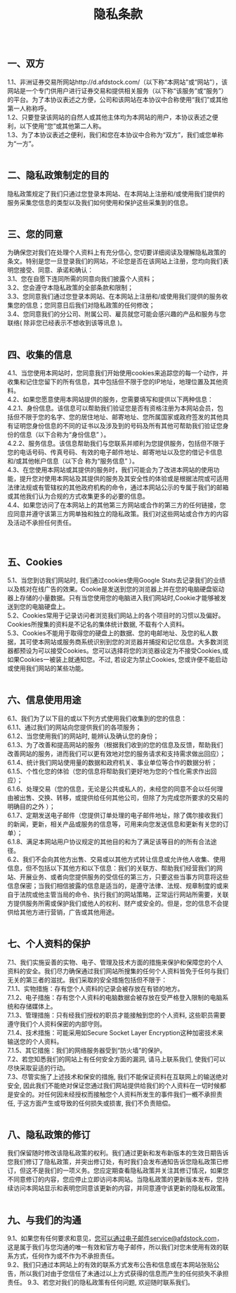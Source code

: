 <h1 style="text-align:center;line-height:60px;">隐私条款</h1>
<br/>

## 一、双方
1.1、非洲证券交易所网站http://d.afdstock.com/（以下称“本网站”或“网站”），该网站是一个专门供用户进行证券交易和提供相关服务（以下称“该服务”或“服务”）的平台。为了本协议表述之方便，公司和该网站在本协议中合称使用“我们”或其他第一人称称呼。
<br/>
1.2、只要登录该网站的自然人或其他主体均为本网站的用户，本协议表述之便利，以下使用“您”或其他第二人称。
<br/>
1.3、为了本协议表述之便利，我们和您在本协议中合称为“双方”，我们或您单称为“一方”。
<br/>
<br/>

## 二、隐私政策制定的目的
隐私政策规定了我们只通过您登录本网站、在本网站上注册和/或使用我们提供的服务采集您信息的类型以及我们如何使用和保护这些采集到的信息。
<br/>
<br/>

## 三、您的同意
为确保您对我们在处理个人资料上有充分信心, 您切要详细阅读及理解隐私政策的条文。特别是您一旦登录我们的网站，不论您是否在该网站上注册，您均向我们表明您接受、同意、承诺和确认：
<br/>
3.1、您在自愿下连同所需的同意向我们披露个人资料；<br/>
3.2、您会遵守本隐私政策的全部条款和限制；<br/>
3.3、您同意我们通过您登录本网站、在本网站上注册和/或使用我们提供的服务收集您的信息；您同意日后我们对隐私政策的任何修改；<br/>
3.4、您同意我们的分公司、附属公司、雇员就您可能会感兴趣的产品和服务与您联络( 除非您已经表示不想收到该等讯息 )。<br/>
<br/>
## 四、收集的信息
4.1、当您使用本网站时，您同意我们开始使用cookies来追踪您的每一个动作，并收集和记住您留下的所有信息，其中包括但不限于您的IP地址，地理位置及其他资料。<br/>
4.2、如果您愿意使用本网站提供的服务，您需要填写和提供以下两种信息：<br/>
4.2.1、身份信息。该信息可以帮助我们验证您是否有资格注册为本网站会员，包括但不限于您的名字、您的居住地址、邮寄地址、您所属国家或政府签发的其他具有证明您身份信息的不同的证书以及涉及到的号码及所有其他可帮助我们验证您身份的信息（以下合称为“身份信息” ）。<br/>
4.2.2、服务信息。该信息帮助我们与您联系并顺利为您提供服务，包括但不限于您的电话号码、传真号码、有效的电子邮件地址、邮寄地址以及您的借记卡信息和/或其他帐户信息（以下合 称为“服务信息” ）。<br/>
4.3、在您使用本网站或其提供的服务时，我们可能会为了改进本网站的使用功能，提升您对使用本网站及其提供的服务及其安全性的体验或是根据法院或可适用法律法规或有管辖权的其他政府机构的命令，通过本网站公示的专属于我们的邮箱或其他我们认为合规的方式收集更多的必要的信息。<br/>
4.4、如果您访问了在本网站上的其他第三方网站或合作的第三方的任何链接，您应同意并遵守该第三方网单独和独立的隐私政策。我们对这些网站或合作方的内容及活动不承担任何责任。<br/>
<br/>
<br/>

## 五、Cookies
5.1、当您到访我们网站时, 我们通过cookies使用Google Stats去记录我们的业绩以及核对在线广告的效果。Cookie是发送到您的浏览器上并在您的电脑硬盘驱动器上存储的小量数据。只有当您使用您的电脑进入我们网站时,Cookie才能够被发送到您的电脑硬盘上。<br/>
5.2、Cookies常用于记录访问者浏览我们网站上的各个项目时的习惯以及偏好。Cookies所搜集的资料是不记名的集体统计数据, 不载有个人资料。<br/>
5.3、Cookies不能用于取得您的硬盘上的数据、您的电邮地址、及您的私人数据，其可使本网站或服务商系统识别到您的浏览器并捕捉和记忆信息。大多数浏览器都预设为可以接受Cookies。您可以选择将您的浏览器设定为不接受Cookies,或如果Cookies一被装上就通知您。不过, 若设定为禁止Cookies, 您或许便不能启动或使用我们网站的某些功能。<br/>
<br/>

## 六、信息使用用途
6.1、我们为了以下目的或以下列方式使用我们收集到的您的信息：<br/>
6.1.1、通过我们的网站向您提供我们的各项服务；<br/>
6.1.2、当您使用我们的网站时, 能辨认及确认您的身份；<br/>
6.1.3、为了改善和提高网站的服务（根据我们收到的您的信息及反馈，帮助我们改善网站的服务，进而我们可以更有效地对您的服务请求和支持需求做出回应）；<br/>
6.1.4、统计我们网站使用量的数据和政府机关、事业单位等合作的数据分析；<br/>
6.1.5、个性化您的体验（您的信息将帮助我们更好地为您的个性化需求作出回应）；<br/>
6.1.6、处理交易（您的信息，无论是公共或私人的，未经您的同意不会以任何理由被出售、交换、转移，或提供给任何其他公司，但除了为完成您所要求的交易的明确目的之外 ）；<br/>
6.1.7、定期发送电子邮件（您提供订单处理的电子邮件地址，除了偶尔接收我们的新闻，更新，相关产品或服务的信息等，可用来向您发送信息和更新有关您的订单）；<br/>
6.1.8、满足本网站用户协议规定的其他目的和为了满足该等目的的所有合法途径。<br/>
6.2、我们不会向其他方出售、交易或以其他方式转让信息或允许他人收集、使用信息，但不包括以下其他方和以下信息：我们的关联方、帮助我们经营我们的网站、开展业务、或者向您提供服务的受信任的第三方，只要这些当事方同意将这些信息保密；当我们相信披露的信息是适当的，是遵守法律、法规、规章制度的或来自于法院或他主管当局的命令、执行我们的网站策略，正常运行网站所需要，关联方提供服务所需或保护我们或他人的权利、财产或安全的。但是，您的信息不会提供给其他方进行营销，广告或其他用途。
<br/>
<br/>

## 七、个人资料的保护
7.1、我们实施妥善的实物、电子、管理及技术方面的措施来保护和保障您的个人资料的安全。我们尽力确保通过我们网站所搜集的任何个人资料皆免于任何与我们无关的第三者的滋扰。我们采取的安全措施包括但不限于：<br/>
7.1.1、实物措施：存有您个人资料的记录会被存放在有锁的地方。<br/>
7.1.2、电子措施：存有您个人资料的电脑数据会被存放在受严格登入限制的电脑系统和存储媒体上。<br/>
7.1.3、管理措施：只有经我们授权的职员才能接触到您的个人资料, 这些职员需要遵守我们个人资料保密的内部守则。<br/>
7.1.4、技术措施：可能采用如Secure Socket Layer Encryption这种加密技术来输送您的个人资料。<br/>
7.1.5、其它措施：我们的网络服务器受到“防火墙”的保护。<br/>
7.2、若您知悉我们的网站上有任何安全方面的漏洞, 请马上联系我们, 使我们可以尽快采取妥适的行动。<br/>
7.3、尽管实施了上述技术和保安的措施, 我们不能保证资料在互联网上的输送绝对安全, 因此我们不能绝对保证您通过我们网站提供给我们的个人资料在一切时候都是安全的。对任何因未经授权而接触您个人资料所发生的事件我们一槪不承担责任, 于这方面产生或导致的任何损失或损害, 我们不负责赔偿。<br/>
<br/>

## 八、隐私政策的修订
我们保留随时修改该隐私政策的权利。我们通过更新和发布新版本的生效日期告诉您我们修订了隐私政策，并突出修订处，有时我们会发布通知告诉您隐私政策已修订，但这不是我们的一项义务。您应定期查看隐私政策并关注其修订情况，如果您不同意修订的内容，您应停止立即访问本网站。当隐私政策的更新版本发布，您持续访问本网站显示和表明您同意该更新的内容，并同意遵守该更新的隐私权政策。
<br/>
<br/>

## 九、与我们的沟通
9.1、如果您有任何要求和意见，您可以通过电子邮件service@afdstock.com，这是属于我们与您沟通的唯一有效和官方电子邮件，所以我们对您未使用有效的联系方式，任何作为或不作为不承担责任。<br/>
9.2、我们只通过本网站上的有效的联系方式发布公告和信息或在本网站张贴公告，所以我们对由于您信任了未通过以上方式获得的信息而产生的任何损失不承担责任。
9.3、若您对我们的隐私政策有任何问题, 欢迎随时联系我们。<br/>
